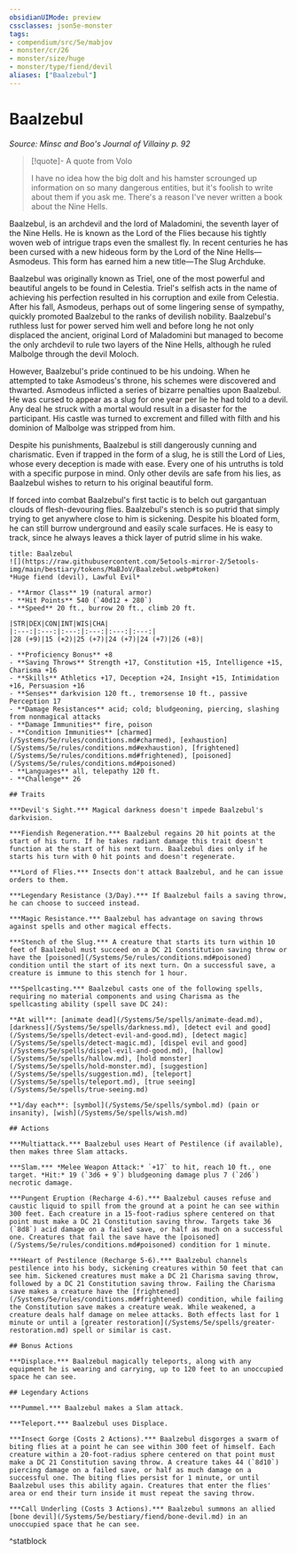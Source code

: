 ```yaml
---
obsidianUIMode: preview
cssclasses: json5e-monster
tags:
- compendium/src/5e/mabjov
- monster/cr/26
- monster/size/huge
- monster/type/fiend/devil
aliases: ["Baalzebul"]
---
```

# Baalzebul
*Source: Minsc and Boo's Journal of Villainy p. 92*  

> [!quote]- A quote from Volo  
> 
> I have no idea how the big dolt and his hamster scrounged up information on so many dangerous entities, but it's foolish to write about them if you ask me. There's a reason I've never written a book about the Nine Hells.

Baalzebul, is an archdevil and the lord of Maladomini, the seventh layer of the Nine Hells. He is known as the Lord of the Flies because his tightly woven web of intrigue traps even the smallest fly. In recent centuries he has been cursed with a new hideous form by the Lord of the Nine Hells—Asmodeus. This form has earned him a new title—The Slug Archduke.

Baalzebul was originally known as Triel, one of the most powerful and beautiful angels to be found in Celestia. Triel's selfish acts in the name of achieving his perfection resulted in his corruption and exile from Celestia. After his fall, Asmodeus, perhaps out of some lingering sense of sympathy, quickly promoted Baalzebul to the ranks of devilish nobility. Baalzebul's ruthless lust for power served him well and before long he not only displaced the ancient, original Lord of Maladomini but managed to become the only archdevil to rule two layers of the Nine Hells, although he ruled Malbolge through the devil Moloch.

However, Baalzebul's pride continued to be his undoing. When he attempted to take Asmodeus's throne, his schemes were discovered and thwarted. Asmodeus inflicted a series of bizarre penalties upon Baalzebul. He was cursed to appear as a slug for one year per lie he had told to a devil. Any deal he struck with a mortal would result in a disaster for the participant. His castle was turned to excrement and filled with filth and his dominion of Malbolge was stripped from him.

Despite his punishments, Baalzebul is still dangerously cunning and charismatic. Even if trapped in the form of a slug, he is still the Lord of Lies, whose every deception is made with ease. Every one of his untruths is told with a specific purpose in mind. Only other devils are safe from his lies, as Baalzebul wishes to return to his original beautiful form.

If forced into combat Baalzebul's first tactic is to belch out gargantuan clouds of flesh-devouring flies. Baalzebul's stench is so putrid that simply trying to get anywhere close to him is sickening. Despite his bloated form, he can still burrow underground and easily scale surfaces. He is easy to track, since he always leaves a thick layer of putrid slime in his wake.

```ad-statblock
title: Baalzebul
![](https://raw.githubusercontent.com/5etools-mirror-2/5etools-img/main/bestiary/tokens/MaBJoV/Baalzebul.webp#token)
*Huge fiend (devil), Lawful Evil*

- **Armor Class** 19 (natural armor)
- **Hit Points** 540 (`40d12 + 280`)
- **Speed** 20 ft., burrow 20 ft., climb 20 ft.

|STR|DEX|CON|INT|WIS|CHA|
|:---:|:---:|:---:|:---:|:---:|:---:|
|28 (+9)|15 (+2)|25 (+7)|24 (+7)|24 (+7)|26 (+8)|

- **Proficiency Bonus** +8
- **Saving Throws** Strength +17, Constitution +15, Intelligence +15, Charisma +16
- **Skills** Athletics +17, Deception +24, Insight +15, Intimidation +16, Persuasion +16
- **Senses** darkvision 120 ft., tremorsense 10 ft., passive Perception 17
- **Damage Resistances** acid; cold; bludgeoning, piercing, slashing from nonmagical attacks
- **Damage Immunities** fire, poison
- **Condition Immunities** [charmed](/Systems/5e/rules/conditions.md#charmed), [exhaustion](/Systems/5e/rules/conditions.md#exhaustion), [frightened](/Systems/5e/rules/conditions.md#frightened), [poisoned](/Systems/5e/rules/conditions.md#poisoned)
- **Languages** all, telepathy 120 ft.
- **Challenge** 26

## Traits

***Devil's Sight.*** Magical darkness doesn't impede Baalzebul's darkvision.

***Fiendish Regeneration.*** Baalzebul regains 20 hit points at the start of his turn. If he takes radiant damage this trait doesn't function at the start of his next turn. Baalzebul dies only if he starts his turn with 0 hit points and doesn't regenerate.

***Lord of Flies.*** Insects don't attack Baalzebul, and he can issue orders to them.

***Legendary Resistance (3/Day).*** If Baalzebul fails a saving throw, he can choose to succeed instead.

***Magic Resistance.*** Baalzebul has advantage on saving throws against spells and other magical effects.

***Stench of the Slug.*** A creature that starts its turn within 10 feet of Baalzebul must succeed on a DC 21 Constitution saving throw or have the [poisoned](/Systems/5e/rules/conditions.md#poisoned) condition until the start of its next turn. On a successful save, a creature is immune to this stench for 1 hour.

***Spellcasting.*** Baalzebul casts one of the following spells, requiring no material components and using Charisma as the spellcasting ability (spell save DC 24):

**At will**: [animate dead](/Systems/5e/spells/animate-dead.md), [darkness](/Systems/5e/spells/darkness.md), [detect evil and good](/Systems/5e/spells/detect-evil-and-good.md), [detect magic](/Systems/5e/spells/detect-magic.md), [dispel evil and good](/Systems/5e/spells/dispel-evil-and-good.md), [hallow](/Systems/5e/spells/hallow.md), [hold monster](/Systems/5e/spells/hold-monster.md), [suggestion](/Systems/5e/spells/suggestion.md), [teleport](/Systems/5e/spells/teleport.md), [true seeing](/Systems/5e/spells/true-seeing.md)

**1/day each**: [symbol](/Systems/5e/spells/symbol.md) (pain or insanity), [wish](/Systems/5e/spells/wish.md)

## Actions

***Multiattack.*** Baalzebul uses Heart of Pestilence (if available), then makes three Slam attacks.

***Slam.*** *Melee Weapon Attack:* `+17` to hit, reach 10 ft., one target. *Hit:* 19 (`3d6 + 9`) bludgeoning damage plus 7 (`2d6`) necrotic damage.

***Pungent Eruption (Recharge 4-6).*** Baalzebul causes refuse and caustic liquid to spill from the ground at a point he can see within 300 feet. Each creature in a 15-foot-radius sphere centered on that point must make a DC 21 Constitution saving throw. Targets take 36 (`8d8`) acid damage on a failed save, or half as much on a successful one. Creatures that fail the save have the [poisoned](/Systems/5e/rules/conditions.md#poisoned) condition for 1 minute.

***Heart of Pestilence (Recharge 5-6).*** Baalzebul channels pestilence into his body, sickening creatures within 50 feet that can see him. Sickened creatures must make a DC 21 Charisma saving throw, followed by a DC 21 Constitution saving throw. Failing the Charisma save makes a creature have the [frightened](/Systems/5e/rules/conditions.md#frightened) condition, while failing the Constitution save makes a creature weak. While weakened, a creature deals half damage on melee attacks. Both effects last for 1 minute or until a [greater restoration](/Systems/5e/spells/greater-restoration.md) spell or similar is cast.

## Bonus Actions

***Displace.*** Baalzebul magically teleports, along with any equipment he is wearing and carrying, up to 120 feet to an unoccupied space he can see.

## Legendary Actions

***Pummel.*** Baalzebul makes a Slam attack.

***Teleport.*** Baalzebul uses Displace.

***Insect Gorge (Costs 2 Actions).*** Baalzebul disgorges a swarm of biting flies at a point he can see within 300 feet of himself. Each creature within a 20-foot-radius sphere centered on that point must make a DC 21 Constitution saving throw. A creature takes 44 (`8d10`) piercing damage on a failed save, or half as much damage on a successful one. The biting flies persist for 1 minute, or until Baalzebul uses this ability again. Creatures that enter the flies' area or end their turn inside it must repeat the saving throw.

***Call Underling (Costs 3 Actions).*** Baalzebul summons an allied [bone devil](/Systems/5e/bestiary/fiend/bone-devil.md) in an unoccupied space that he can see.
```
^statblock